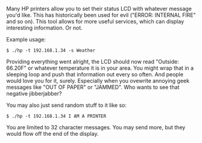 Many HP printers allow you to set their status LCD with whatever message you'd like. This has historically been used for evil ("ERROR: INTERNAL FIRE" and so on). This tool allows for more useful services, which can display interesting information. Or not.

Example usage:

	$ ./hp -t 192.168.1.34 -s Weather

Providing everything went alright, the LCD should now read "Outside: 66.20F" or whatever temperature it is in your area. You might wrap that in a sleeping loop and push that information out every so often. And people would love you for it, surely. Especially when you ovewrite annoying geek messages like "OUT OF PAPER" or "JAMMED". Who wants to see that negative jibberjabber?

You may also just send random stuff to it like so:

	$ ./hp -t 192.168.1.34 I AM A PRINTER

You are limited to 32 character messages. You may send more, but they would flow off the end of the display.